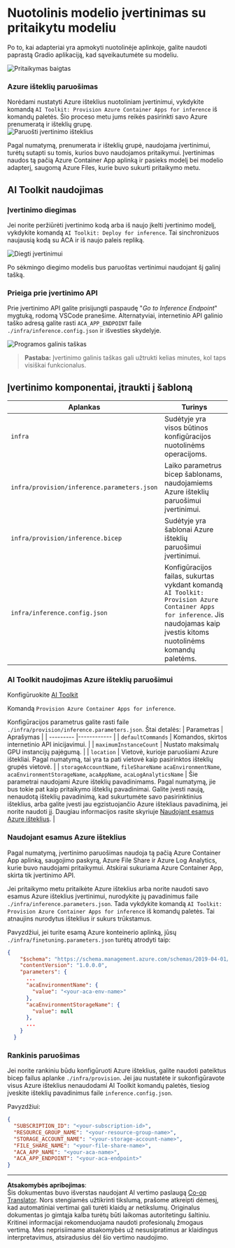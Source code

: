 <!--
CO_OP_TRANSLATOR_METADATA:
{
  "original_hash": "a54cd3d65b6963e4e8ce21e143c3ab04",
  "translation_date": "2025-09-12T14:55:36+00:00",
  "source_file": "md/01.Introduction/03/Remote_Interence.md",
  "language_code": "lt"
}
-->
# Nuotolinis modelio įvertinimas su pritaikytu modeliu

Po to, kai adapteriai yra apmokyti nuotolinėje aplinkoje, galite naudoti paprastą Gradio aplikaciją, kad sąveikautumėte su modeliu.

![Pritaikymas baigtas](../../../../../imgs/03/RemoteServer/log-finetuning-res.png)

### Azure išteklių paruošimas
Norėdami nustatyti Azure išteklius nuotoliniam įvertinimui, vykdykite komandą `AI Toolkit: Provision Azure Container Apps for inference` iš komandų paletės. Šio proceso metu jums reikės pasirinkti savo Azure prenumeratą ir išteklių grupę.  
![Paruošti įvertinimo išteklius](../../../../../imgs/03/RemoteServer/command-provision-inference.png)
   
Pagal numatymą, prenumerata ir išteklių grupė, naudojama įvertinimui, turėtų sutapti su tomis, kurios buvo naudojamos pritaikymui. Įvertinimas naudos tą pačią Azure Container App aplinką ir pasieks modelį bei modelio adapterį, saugomą Azure Files, kurie buvo sukurti pritaikymo metu.

## AI Toolkit naudojimas

### Įvertinimo diegimas  
Jei norite peržiūrėti įvertinimo kodą arba iš naujo įkelti įvertinimo modelį, vykdykite komandą `AI Toolkit: Deploy for inference`. Tai sinchronizuos naujausią kodą su ACA ir iš naujo paleis repliką.  

![Diegti įvertinimui](../../../../../imgs/01/03/RemoteServer/command-deploy.png)

Po sėkmingo diegimo modelis bus paruoštas vertinimui naudojant šį galinį tašką.

### Prieiga prie įvertinimo API

Prie įvertinimo API galite prisijungti paspaudę "*Go to Inference Endpoint*" mygtuką, rodomą VSCode pranešime. Alternatyviai, internetinio API galinio taško adresą galite rasti `ACA_APP_ENDPOINT` faile `./infra/inference.config.json` ir išvesties skydelyje.

![Programos galinis taškas](../../../../../imgs/01/03/RemoteServer/notification-deploy.png)

> **Pastaba:** Įvertinimo galinis taškas gali užtrukti kelias minutes, kol taps visiškai funkcionalus.

## Įvertinimo komponentai, įtraukti į šabloną
 
| Aplankas | Turinys |
| ------ |--------- |
| `infra` | Sudėtyje yra visos būtinos konfigūracijos nuotolinėms operacijoms. |
| `infra/provision/inference.parameters.json` | Laiko parametrus bicep šablonams, naudojamiems Azure išteklių paruošimui įvertinimui. |
| `infra/provision/inference.bicep` | Sudėtyje yra šablonai Azure išteklių paruošimui įvertinimui. |
| `infra/inference.config.json` | Konfigūracijos failas, sukurtas vykdant komandą `AI Toolkit: Provision Azure Container Apps for inference`. Jis naudojamas kaip įvestis kitoms nuotolinėms komandų paletėms. |

### AI Toolkit naudojimas Azure išteklių paruošimui
Konfigūruokite [AI Toolkit](https://marketplace.visualstudio.com/items?itemName=ms-windows-ai-studio.windows-ai-studio)

Komandą `Provision Azure Container Apps for inference`.

Konfigūracijos parametrus galite rasti faile `./infra/provision/inference.parameters.json`. Štai detalės:
| Parametras | Aprašymas |
| --------- |------------ |
| `defaultCommands` | Komandos, skirtos internetinio API inicijavimui. |
| `maximumInstanceCount` | Nustato maksimalų GPU instancijų pajėgumą. |
| `location` | Vietovė, kurioje paruošiami Azure ištekliai. Pagal numatymą, tai yra ta pati vietovė kaip pasirinktos išteklių grupės vietovė. |
| `storageAccountName`, `fileShareName` `acaEnvironmentName`, `acaEnvironmentStorageName`, `acaAppName`,  `acaLogAnalyticsName` | Šie parametrai naudojami Azure išteklių pavadinimams. Pagal numatymą, jie bus tokie pat kaip pritaikymo išteklių pavadinimai. Galite įvesti naują, nenaudotą išteklių pavadinimą, kad sukurtumėte savo pasirinktinius išteklius, arba galite įvesti jau egzistuojančio Azure ištekliaus pavadinimą, jei norite naudoti jį. Daugiau informacijos rasite skyriuje [Naudojant esamus Azure išteklius](../../../../../md/01.Introduction/03). |

### Naudojant esamus Azure išteklius

Pagal numatymą, įvertinimo paruošimas naudoja tą pačią Azure Container App aplinką, saugojimo paskyrą, Azure File Share ir Azure Log Analytics, kurie buvo naudojami pritaikymui. Atskirai sukuriama Azure Container App, skirta tik įvertinimo API. 

Jei pritaikymo metu pritaikėte Azure išteklius arba norite naudoti savo esamus Azure išteklius įvertinimui, nurodykite jų pavadinimus faile `./infra/inference.parameters.json`. Tada vykdykite komandą `AI Toolkit: Provision Azure Container Apps for inference` iš komandų paletės. Tai atnaujins nurodytus išteklius ir sukurs trūkstamus.

Pavyzdžiui, jei turite esamą Azure konteinerio aplinką, jūsų `./infra/finetuning.parameters.json` turėtų atrodyti taip:

```json
{
    "$schema": "https://schema.management.azure.com/schemas/2019-04-01/deploymentParameters.json#",
    "contentVersion": "1.0.0.0",
    "parameters": {
      ...
      "acaEnvironmentName": {
        "value": "<your-aca-env-name>"
      },
      "acaEnvironmentStorageName": {
        "value": null
      },
      ...
    }
  }
```

### Rankinis paruošimas  
Jei norite rankiniu būdu konfigūruoti Azure išteklius, galite naudoti pateiktus bicep failus aplanke `./infra/provision`. Jei jau nustatėte ir sukonfigūravote visus Azure išteklius nenaudodami AI Toolkit komandų paletės, tiesiog įveskite išteklių pavadinimus faile `inference.config.json`.

Pavyzdžiui:

```json
{
  "SUBSCRIPTION_ID": "<your-subscription-id>",
  "RESOURCE_GROUP_NAME": "<your-resource-group-name>",
  "STORAGE_ACCOUNT_NAME": "<your-storage-account-name>",
  "FILE_SHARE_NAME": "<your-file-share-name>",
  "ACA_APP_NAME": "<your-aca-name>",
  "ACA_APP_ENDPOINT": "<your-aca-endpoint>"
}
```

---

**Atsakomybės apribojimas**:  
Šis dokumentas buvo išverstas naudojant AI vertimo paslaugą [Co-op Translator](https://github.com/Azure/co-op-translator). Nors stengiamės užtikrinti tikslumą, prašome atkreipti dėmesį, kad automatiniai vertimai gali turėti klaidų ar netikslumų. Originalus dokumentas jo gimtąja kalba turėtų būti laikomas autoritetingu šaltiniu. Kritinei informacijai rekomenduojama naudoti profesionalų žmogaus vertimą. Mes neprisiimame atsakomybės už nesusipratimus ar klaidingus interpretavimus, atsiradusius dėl šio vertimo naudojimo.